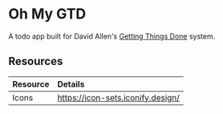 # Oh My GTD

A todo app built for David Allen's [Getting Things Done](https://gettingthingsdone.com/) system.

## Resources
| Resource | Details |
| :-- | :-- |
| Icons | https://icon-sets.iconify.design/ |